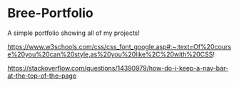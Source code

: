 # Bree-Portfolio
A simple portfolio showing all of my projects!

https://www.w3schools.com/css/css_font_google.asp#:~:text=Of%20course%20you%20can%20style,as%20you%20like%2C%20with%20CSS!

https://stackoverflow.com/questions/14390979/how-do-i-keep-a-nav-bar-at-the-top-of-the-page